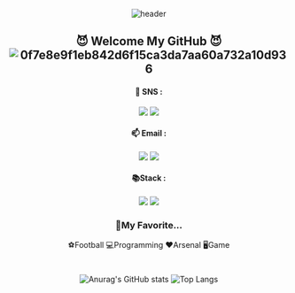 <div align="center">
  
  ![header](https://capsule-render.vercel.app/api?type=Venom&text=I&nbsp;am&nbsp;Obebe.&stroke=552F5E&&fontSize=55)

## 😈 Welcome My GitHub 😈<br/> ![0f7e8e9f1eb842d6f15ca3da7aa60a732a10d936](https://github.com/Obebe-creator/Obebe-creator/assets/81079482/a48669b5-9ad6-48ed-b5b0-f83c02dd70fd)



#### 💬 SNS : 
<a href="https://velog.io/@obebe_00" target="_blank"><img src="https://img.shields.io/badge/Velog-20C997?style=flat&logo=Velog&logoColor=black"/></a> <a href="https://www.instagram.com/sunghyunn_00/" target="_blank"><img src="https://img.shields.io/badge/Instagram-E4405F?style=flat&logo=Instagram&logoColor=black"/></a>
#### 📫 Email :
<a href="mailto:shkim000905@gmail.com" target="_blank"><img src="https://img.shields.io/badge/Gmail-EA4335?style=flat&logo=Gmail&logoColor=black"/></a> <a href="mailto:shkim000905@naver.com" target="_blank"><img src="https://img.shields.io/badge/Naver-03C75A?style=flat&logo=Naver&logoColor=black"/></a>


#### 📚Stack :
<img src="https://img.shields.io/badge/Flutter-02569B?style=flat&logo=Flutter&logoColor=black"/></a> <img src="https://img.shields.io/badge/Kotlin-7F52FF?style=flat&logo=Kotlin&logoColor=black"/></a>


### 🖤My Favorite...
⚽Football 💻Programming ❤️Arsenal 🖥️Game

#

![Anurag's GitHub stats](https://github-readme-stats.vercel.app/api?username=Obebe-creator&show_icons=true&theme=dark)
![Top Langs](https://github-readme-stats.vercel.app/api/top-langs/?username=Obebe-creator&show_icons=true&hide_border=true&title_color=004386&icon_color=004386&layout=compact&theme=dark)



  <br/>
  <br/>
</div>
